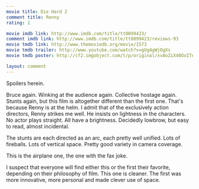 ```yaml
---
movie title: Die Hard 2
comment title: Renny
rating: 1

movie imdb link: http://www.imdb.com/title/tt0099423/
comment imdb link: http://www.imdb.com/title/tt0099423/reviews-93
movie tmdb link: http://www.themoviedb.org/movie/1573
movie tmdb trailer: http://www.youtube.com/watch?v=gUg4gWjOgXs
movie tmdb poster: http://cf2.imgobject.com/t/p/original/xvAoZiX40OxITePDG4sKsRK6ONq.jpg

layout: comment
---
```


Spoilers herein.

Bruce again. Winking at the audience again. Collective hostage again. Stunts again, but this film is altogether different than the first one. That's because Renny is at the helm. I admit that of the exclusively action directors, Renny strikes me well. He insists on lightness in the characters. No actor plays straight. All have a brightness. Decidedly lowbrow, but easy to read, almost incidental. 

The stunts are each directed as an arc, each pretty well unified. Lots of fireballs. Lots of vertical space. Pretty good variety in camera coverage.

This is the airplane one, the one with the fax joke.

I suspect that everyone will find either this or the first their favorite, depending on their philosophy of film. This one is cleaner. The first was more innovative, more personal and made clever use of space.